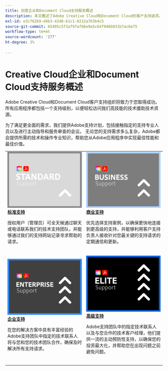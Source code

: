 ```yaml
---
title: 创意企业和Document Cloud支持服务概述
description: 本文概述了Adobe Creative Cloud和Document Cloud的客户支持选项。 这些选项包括标准、商业、企业和精英。
exl-id: e3c762b9-d4b3-4248-b1c1-8212a763b4c5
source-git-commit: 65405c5f3af97af66e9a5c64f946b031b7ac6e75
workflow-type: tm+mt
source-wordcount: '277'
ht-degree: 3%

---
```


# Creative Cloud企业和Document Cloud支持服务概述

Adobe Creative Cloud和Document Cloud客户支持组织将致力于您取得成功。 所有应用程序都包括一个支持级别，以便轻松访问我们高技能的技术援助技术资源。

为了满足更全面的需求，我们提供Adobe支持计划，包括接触指定的支持专业人员以及进行主动指导和服务审查的会议。 无论您的支持需求多么复杂，Adobe都会提供所需的技术和操作专业知识，帮助您从Adobe应用程序中实现最佳性能和最佳价值。

<table style="table-layout:fixed">
<tr>
  <td>
    <a href="assets/DMeStandardSupportDatasheet_2022.pdf">
    <img alt="标准" src="assets/STANDARDSupportThumbnailCC.png"/>
    </a>
    <div>
    <a href="assets/DMeStandardSupportDatasheet_2022.pdf"><strong>标准支持</strong></a> 
    </div>
    <p>授权用户（管理员）可全天候通过聊天或电话联系我们的技术支持团队，并能够通过我们的支持网站记录寻求帮助的请求。 </p>
    <br>
  </td>
  <td>
    <a href="assets/DMeBusinessSupportDatasheet_2022.pdf">
      <img alt="商业" src="assets/BusinessSupportThumbnailCC.png">
    </a>
    <div>
    <a href="assets/DMeBusinessSupportDatasheet_2022.pdf"><strong>商业支持</strong></a>
    </div>
    <p>优先选择支持案例，以确保更快地连接到更高级的支持，并能够利用客户支持负责人接收针对您最关键的支持请求的定期通信和更新。</p>
    <br>
  </td>
</tr>
<tr>
  <td>
    <a href="assets/DMeEnterpriseSupportDatasheet_2022.pdf">
    <img alt="企业" src="assets/EnterpriseSupportThumbnailxx.png"/>
    </a>
    <div>
    <a href="assets/DMeEnterpriseSupportDatasheet_2022.pdf"><strong>企业支持</strong></a>
    </div>
    <p>在您的解决方案中具有丰富经验的Adobe支持团队中指定的技术联系人将与您和您的技术团队合作，确保及时解决所有支持请求。</p>
    <br>
  </td>
  <td>
    <a href="assets/DMeEliteSupportDatasheet_2022.pdf">
      <img alt="高级" src="assets/EliteSupportThumbnailcc.png">
    </a>
    <div>
    <a href="assets/DMeEliteSupportDatasheet_2022.pdf"><strong>高级支持</strong></a>
    </div>
    <p>Adobe支持团队中的指定技术联系人以及与您合作的技术客户经理，他们提供一流的主动预防性支持，以确保您的投资最大化，并帮助您在出现问题之前避免问题。</p>
    <br>
  </td>
</tr>
</table>
